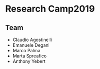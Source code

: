 # Research Camp2019

## Team

  - Claudio Agostinelli
  - Emanuele Degani
  - Marco Palma
  - Marta Spreafico
  - Anthony Yebert
